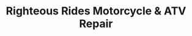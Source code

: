 ---
title: "Righteous Rides Motorcycle & ATV Repair"
url: /mahanoy-city/righteous-rides-motorcycle-und-atv-repair/
shop: Motorrad
---